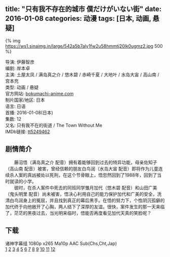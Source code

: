 title: "只有我不存在的城市 僕だけがいない街"
date: 2016-01-08
categories: 动漫
tags: [日本, 动画, 悬疑]
---
{% img https://ws1.sinaimg.in/large/542a5b7aly1fw2u58hmmtj20lk0ugmz2.jpg 500 %}

导演: 伊藤智彦  
编剧: 岸本卓  
主演: 土屋太凤 / 满岛真之介 / 悠木碧 / 赤崎千夏 / 大地叶 / 水岛大宙 / 高山南 / 宫本充  
类型: 动画 / 悬疑  
官方网站: [bokumachi-anime.com](http://bokumachi-anime.com/)  
制片国家/地区: 日本  
语言: 日语  
首播: 2016-01-08(日本)  
集数: 12  
又名: 只有我不在的街道 / The Town Without Me  
IMDb链接: [tt5249462](http://www.imdb.com/title/tt5249462)

## 剧情简介
　　藤沼悟（满岛真之介 配音）拥有着能够回到过去的特异功能，母亲佐知子（高山南 配音）被害，曾经信赖的朋友白鸟润（水岛大宙 配音）即将作为儿童连续杀人案的真凶被处以死刑，在这个节骨眼上，悟忽然回到了1988年，回到了当时就读的小学。  
　　彼时，在杀人案件中死去的同班同学雏月加代（悠木碧 配音）和山田广美（鬼头明里 配音）尚未被害，悟决心利用自己的能力保护加代和广美的安全，洗清白鸟润身上的冤屈，并且找到真正的幕后黑手。在悟的努力下，个性阴沉孤僻的加代终于向他敞开了心胸，两人结下了深厚的友谊。很快，案件发生的那一天来临了，茫茫的黑夜过去，当光明来临时，悟能否再度看见加代天真的笑脸呢？

## 下载
诸神字幕组 1080p x265 Ma10p AAC Sub(Chs,Cht,Jap)  
[1](magnet:?xt=urn:btih:87E32589D6357CE75EF423C43E8CECF8B6266B0A) [2](magnet:?xt=urn:btih:FC945CE306E06574F399B647B30F2BB066ADEB9A) [3](magnet:?xt=urn:btih:4FDFF9E5EAE9516A335404A68AB27CDE435093A4) [4](magnet:?xt=urn:btih:3133D25112167B010465C1955602918F195495C2) [5](magnet:?xt=urn:btih:E7AEA12438D603EC933B7BB599FE92434A6CE1F1) [6](magnet:?xt=urn:btih:CBD2D94DF9A0221A3BE167CDA2F7534CB4038B26) [7](magnet:?xt=urn:btih:D22EFA5AD787F606959EBCDC9DBF5713C92D362F) [8](magnet:?xt=urn:btih:759A88B91EFB54C054D97AA3CB9E38B8F85EABFF) [9](magnet:?xt=urn:btih:222AF8F36DD800FDDC8B994CAC46CD3B3FA64661) [10](magnet:?xt=urn:btih:008A94D42C1B0249475031CBD18EE57469BACD8D) [11](magnet:?xt=urn:btih:BD3682783DBD10122A1BF91C9276DB5F2D8D05BA) [12](magnet:?xt=urn:btih:E8AE868464DFC573D0A039110F621DA7FE14959E)
